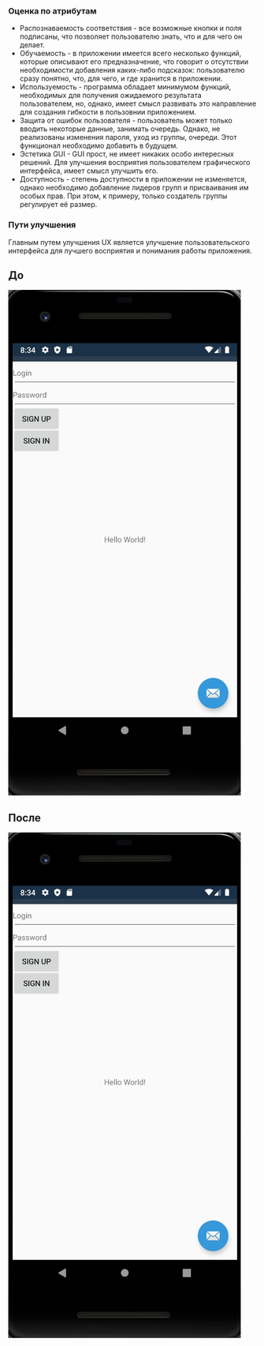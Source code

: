 ### Оценка по атрибутам
* Распознаваемость соответствия - все возможные кнопки и поля подписаны, что позволяет пользователю знать, что и для чего он делает.
* Обучаемость - в приложении имеется всего несколько функций, которые описывают его предназначение, что говорит о отсутствии необходимости добавления каких-либо подсказок: пользователю сразу понятно, что, для чего, и где хранится в приложении.
* Используемость - программа обладает минимумом функций, необходимых для получения ожидаемого результата пользователем, но, однако, имеет смысл развивать это направление для создания гибкости в пользовнии приложением.
* Защита от ошибок пользователя - пользователь может только вводить некоторые данные, занимать очередь. Однако, не реализованы изменения пароля, уход из группы, очереди. Этот функционал необходимо добавить в будущем.
* Эстетика GUI - GUI прост, не имеет никаких особо интересных решений. Для улучшения восприятия пользователем графического интерфейса, имеет смысл улучшить его.
* Доступность - степень доступности в приложении не изменяется, однако необходимо добавление лидеров групп и присваивания им особых прав. При этом, к примеру, только создатель группы регулирует её размер.

### Пути улучшения
Главным путем улучшения UX является улучшение пользовательского интерфейса для лучшего восприятия и понимания работы приложения.
## До
![Image alt](https://github.com/ViachaslauS/QJoin/blob/master/UX/image.png)
## После
![Image alt](https://github.com/ViachaslauS/QJoin/blob/master/UX/after.jpg)
